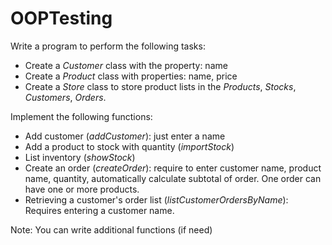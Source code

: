 # OOPTesting

Write a program to perform the following tasks:
- Create a *Customer* class with the property: name
- Create a *Product* class with properties: name, price
- Create a *Store* class to store product lists in the *Products*, *Stocks*, *Customers*, *Orders*.

Implement the following functions:
- Add customer (*addCustomer*): just enter a name
- Add a product to stock with quantity (*importStock*)
- List inventory (*showStock*)
- Create an order (*createOrder*): require to enter customer name, product name, quantity, automatically calculate subtotal of order. One order can have one or more products.
- Retrieving a customer's order list (*listCustomerOrdersByName*): Requires entering a customer name.

Note: You can write additional functions (if need)